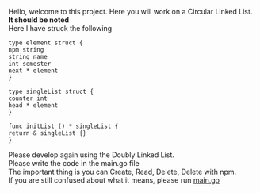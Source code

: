 Hello, welcome to this project.
Here you will work on a Circular Linked List. <br>
<b> It should be noted </b> <br>
Here I have struck the following
```
type element struct {
npm string
string name
int semester
next * element
}

type singleList struct {
counter int
head * element
}

func initList () * singleList {
return & singleList {}
}
```
Please develop again using the Doubly Linked List. <br>
Please write the code in the main.go file <br>
The important thing is you can Create, Read, Delete, Delete with npm.
<br>
If you are still confused about what it means, please run [main.go](../../../data_structures/linked_list/single-linked-list/main.go)